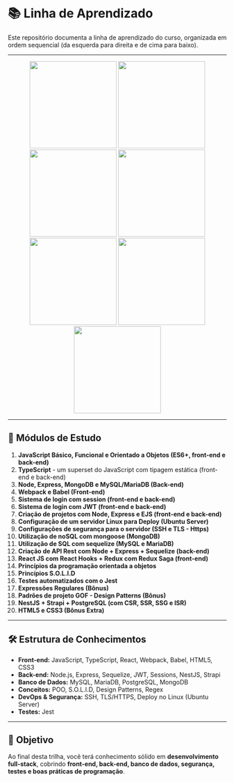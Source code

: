 # 📚 Linha de Aprendizado

Este repositório documenta a linha de aprendizado do curso, organizada em ordem sequencial (da esquerda para direita e de cima para baixo).

---

<div align='center'>
    <img src="https://cdn.jsdelivr.net/gh/devicons/devicon@latest/icons/javascript/javascript-original.svg" width='200px'/>
    <img src="https://cdn.jsdelivr.net/gh/devicons/devicon@latest/icons/typescript/typescript-original.svg" width='200px'/>
    <img src="https://cdn.jsdelivr.net/gh/devicons/devicon@latest/icons/css3/css3-original.svg" width='200px' />
    <img src="https://cdn.jsdelivr.net/gh/devicons/devicon@latest/icons/html5/html5-original.svg" width='200px'/>
    <img src="https://cdn.jsdelivr.net/gh/devicons/devicon@latest/icons/mysql/mysql-original-wordmark.svg" width='200px'/>
    <img src="https://cdn.jsdelivr.net/gh/devicons/devicon@latest/icons/nodejs/nodejs-original-wordmark.svg" width='200px'/>
    <img src="https://cdn.jsdelivr.net/gh/devicons/devicon@latest/icons/express/express-original-wordmark.svg" width='200px'/>
</div>

--- 

## 🚀 Módulos de Estudo

1. **JavaScript Básico, Funcional e Orientado a Objetos (ES6+, front-end e back-end)**
2. **TypeScript** - um superset do JavaScript com tipagem estática (front-end e back-end)
3. **Node, Express, MongoDB e MySQL/MariaDB (Back-end)**
4. **Webpack e Babel (Front-end)**
5. **Sistema de login com session (front-end e back-end)**
6. **Sistema de login com JWT (front-end e back-end)**
7. **Criação de projetos com Node, Express e EJS (front-end e back-end)**
8. **Configuração de um servidor Linux para Deploy (Ubuntu Server)**
9. **Configurações de segurança para o servidor (SSH e TLS - Https)**
10. **Utilização de noSQL com mongoose (MongoDB)**
11. **Utilização de SQL com sequelize (MySQL e MariaDB)**
12. **Criação de API Rest com Node + Express + Sequelize (back-end)**
13. **React JS com React Hooks + Redux com Redux Saga (front-end)**
14. **Princípios da programação orientada a objetos**
15. **Princípios S.O.L.I.D**
16. **Testes automatizados com o Jest**
17. **Expressões Regulares (Bônus)**
18. **Padrões de projeto GOF - Design Patterns (Bônus)**
19. **NestJS + Strapi + PostgreSQL (com CSR, SSR, SSG e ISR)**
20. **HTML5 e CSS3 (Bônus Extra)**

---

## 🛠️ Estrutura de Conhecimentos

- **Front-end:** JavaScript, TypeScript, React, Webpack, Babel, HTML5, CSS3  
- **Back-end:** Node.js, Express, Sequelize, JWT, Sessions, NestJS, Strapi  
- **Banco de Dados:** MySQL, MariaDB, PostgreSQL, MongoDB  
- **Conceitos:** POO, S.O.L.I.D, Design Patterns, Regex  
- **DevOps & Segurança:** SSH, TLS/HTTPS, Deploy no Linux (Ubuntu Server)  
- **Testes:** Jest  

---

## 🎯 Objetivo

Ao final desta trilha, você terá conhecimento sólido em **desenvolvimento full-stack**, cobrindo **front-end, back-end, banco de dados, segurança, testes e boas práticas de programação**.

